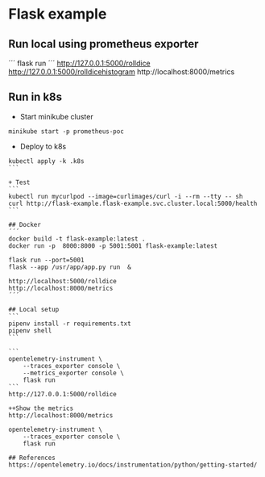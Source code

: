 # Flask example

## Run local using prometheus exporter

´´´
flask run
´´´
http://127.0.0.1:5000/rolldice
http://127.0.0.1:5000/rolldicehistogram
http://localhost:8000/metrics


## Run in k8s

+ Start minikube cluster
```
minikube start -p prometheus-poc
```

+ Deploy to k8s
````
kubectl apply -k .k8s
```

+ Test
```
kubectl run mycurlpod --image=curlimages/curl -i --rm --tty -- sh
curl http://flask-example.flask-example.svc.cluster.local:5000/health
```

## Docker
´´´
docker build -t flask-example:latest .
docker run -p  8000:8000 -p 5001:5001 flask-example:latest

flask run --port=5001
flask --app /usr/app/app.py run  &

http://localhost:5000/rolldice
http://localhost:8000/metrics
´´´

## Local setup
```
pipenv install -r requirements.txt
pipenv shell
```

```
opentelemetry-instrument \
    --traces_exporter console \
    --metrics_exporter console \
    flask run
```
http://127.0.0.1:5000/rolldice

++Show the metrics
http://localhost:8000/metrics

opentelemetry-instrument \
    --traces_exporter console \
    flask run

## References
https://opentelemetry.io/docs/instrumentation/python/getting-started/